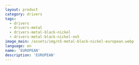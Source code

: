 ```yaml
---
layout: product
category: drivers
tags:
  - drivers
  - drivers-metal
  - drivers-metal-black-nickel
  - drivers-metal-black-nickel-no5
image_main: /assets/img/n5-metal-black-nickel-european.webp
language: en
name: 'EUROPEAN'
description: 'EUROPEAN'
---
```

